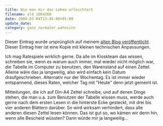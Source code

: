 ```yaml
---
title: Wie man mir das Leben erleichtert
filename: old_1064260
date: 2008-03-04T13:45:00+01:00
update_date:
category: ganz_normaler_wahnsinn
---
```

Dieser Eintrag wurde ursprünglich auf meinem [alten Blog veröffentlicht](https://stu.blogger.de/stories/1064260/). Dieser Eintrag hier ist eine Kopie mit kleinen technischen Anpassungen.

Ich mag Ratespiele wirklich gerne. Da alle im Kioskteam das wissen, schreiben sie, wenn es warum auch immer, mal wieder nicht möglich war, die Tabelle im Computer zu benutzen, den Warenstand auf einen Zettel. Alleine wäre das ja langweilig, also wird einfach kein Datum draufgeschrieben. Alternativ nur der Wochentag. Es ist immer wieder entspannend, dieses Raten, welcher Tag mit "Heute" denn jetzt gemeint ist.

Mitteilungen, die ich auf Din-A4 Zettel schreibe, und auf denen Dinge stehen, die man u.a. zum Benutzen der Tabelle wissen muss, werde auch gerne nach dem ersten Lesen in die hinterste Ecke gesteckt, mit drei bis vier anderen Blättern darüber. So wird wirksam verhindert, dass alle anderen diesen Zettel lesen können. Das ist gut so, wo kämen wir denn hin, wenn alle Bescheid wüssten? Dann würde mir ja langweilig…
